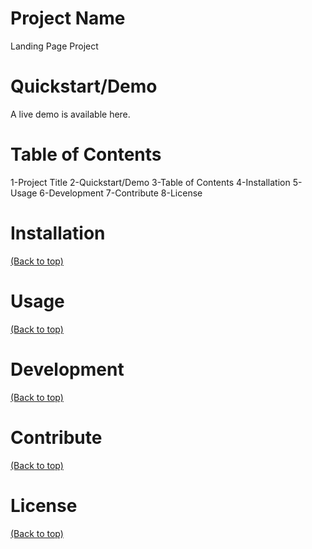 # Project Name

Landing Page Project

# Quickstart/Demo

A live demo is available here.

# Table of Contents

1-Project Title
2-Quickstart/Demo
3-Table of Contents
4-Installation
5-Usage
6-Development
7-Contribute
8-License

# Installation

[(Back to top)](#table-of-contents)

# Usage

[(Back to top)](#table-of-contents)

# Development

[(Back to top)](#table-of-contents)

# Contribute

[(Back to top)](#table-of-contents)

# License

[(Back to top)](#table-of-contents)
